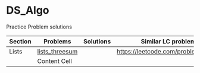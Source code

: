 # DS_Algo
Practice Problem solutions

| Section       | Problems           | Solutions  | Similar LC problems |
| ------------- | -------------      |------------|----------------------
| Lists         | [lists_threesum](./lists_threeSum.py)   |          |https://leetcode.com/problems/3sum/
|               | Content Cell  |            |
